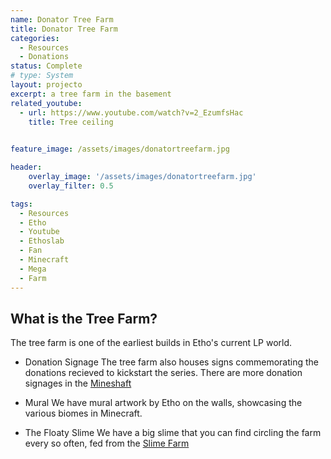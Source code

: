 ```yaml
---
name: Donator Tree Farm
title: Donator Tree Farm
categories:
  - Resources
  - Donations
status: Complete
# type: System
layout: projecto
excerpt: a tree farm in the basement
related_youtube:
  - url: https://www.youtube.com/watch?v=2_EzumfsHac
    title: Tree ceiling

  
feature_image: /assets/images/donatortreefarm.jpg

header: 
    overlay_image: '/assets/images/donatortreefarm.jpg'
    overlay_filter: 0.5 

tags:
  - Resources
  - Etho
  - Youtube
  - Ethoslab
  - Fan
  - Minecraft
  - Mega
  - Farm
---
```


## What is the Tree Farm?
The tree farm is one of the earliest builds in Etho's current LP world.

* Donation Signage
The tree farm also houses signs commemorating the donations recieved to kickstart the series. There are more donation signages in the [Mineshaft](./mineshaft)

* Mural
We have mural artwork by Etho on the walls, showcasing the various biomes in Minecraft.

* The Floaty Slime
We have a big slime that you can find circling the farm every so often, fed from the [Slime Farm](./slimefarm)